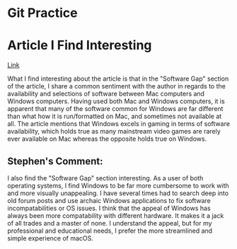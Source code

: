 # Git Practice

# Article I Find Interesting
[Link](https://www.wired.com/story/rant-switching-from-mac-to-windows/ "Switching from Mac to Windows")

What I find interesting about the article is that in the "Software Gap" section of the article, I share a common sentiment with the author in regards to the availability and selections of software between Mac computers and Windows computers. Having used both Mac and Windows computers, it is apparent that many of the software common for Windows are far different than what how it is run/formatted on Mac, and sometimes not available at all. The article mentions that Windows excels in gaming in terms of software availability, which holds true as many mainstream video games are rarely ever available on Mac whereas the opposite holds true on Windows.

## Stephen's Comment:
I also find the "Software Gap" section interesting. As a user of both operating systems, I find Windows to be far more cumbersome to work with and more visually unappealing. I have several times had to search deep into old forum posts and use archaic Windows applications to fix software incompatabilities or OS issues. I think that the appeal of Windows has always been more compatability with different hardware. It makes it a jack of all trades and a master of none. I understand the appeal, but for my professional and educational needs, I prefer the more streamlined and simple experience of macOS.